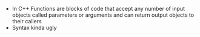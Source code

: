 - In C++ Functions are blocks of code that accept any number of input objects called parameters or arguments and can return output objects to their callers
- Syntax kinda ugly 

